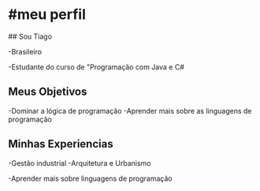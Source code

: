 # \#meu perfil





\## Sou Tiago



-Brasileiro

-Estudante do curso de  "Programação com Java e C#





## Meus Objetivos



-Dominar a lógica de programação
-Aprender mais sobre as linguagens de programação


## Minhas Experiencias

-Gestão industrial
-Arquitetura e Urbanismo








-Aprender mais sobre linguagens de programação

#
